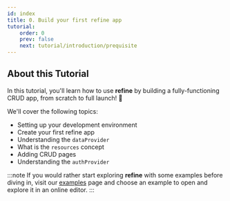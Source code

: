 ```yaml
---
id: index
title: 0. Build your first refine app
tutorial:
    order: 0
    prev: false
    next: tutorial/introduction/prequisite
---
```


## About this Tutorial

In this tutorial, you'll learn how to use **refine** by building a fully-functioning CRUD app, from scratch to full launch! 🚀

We'll cover the following topics:

-   Setting up your development environment
-   Create your first refine app
-   Understanding the `dataProvider`
-   What is the `resources` concept
-   Adding CRUD pages
-   Understanding the `authProvider`

:::note
If you would rather start exploring **refine** with some examples before diving in, visit our [examples](#) page and choose an example to open and explore it in an online editor.
:::
